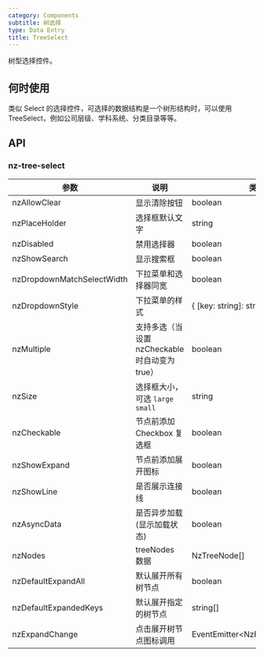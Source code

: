 ```yaml
---
category: Components
subtitle: 树选择
type: Data Entry
title: TreeSelect
---
```


树型选择控件。

## 何时使用

类似 Select 的选择控件，可选择的数据结构是一个树形结构时，可以使用 TreeSelect，例如公司层级、学科系统、分类目录等等。

## API

### nz-tree-select

| 参数 | 说明 | 类型 | 默认值 |
| --- | --- | --- | --- |
| nzAllowClear | 显示清除按钮 | boolean | false |
| nzPlaceHolder | 选择框默认文字 | string | - |
| nzDisabled | 禁用选择器 | boolean | false |
| nzShowSearch | 显示搜索框 | boolean | false |
| nzDropdownMatchSelectWidth | 下拉菜单和选择器同宽 | boolean | true |
| nzDropdownStyle | 下拉菜单的样式 | { [key: string]: string; } | - |
| nzMultiple | 支持多选（当设置 nzCheckable 时自动变为true） | boolean | false |
| nzSize | 选择框大小，可选 `large` `small` | string | 'default' |
| nzCheckable | 节点前添加 Checkbox 复选框 | boolean | false |
| nzShowExpand | 节点前添加展开图标 | boolean | true |
| nzShowLine | 是否展示连接线 | boolean | false |
| nzAsyncData | 是否异步加载(显示加载状态) | boolean | false |
| nzNodes | treeNodes 数据 | NzTreeNode\[] | \[] |
| nzDefaultExpandAll | 默认展开所有树节点 | boolean | false |
| nzDefaultExpandedKeys | 默认展开指定的树节点 | string\[] | \[] |
| nzExpandChange | 点击展开树节点图标调用 | EventEmitter<NzFormatEmitEvent\> | - |
